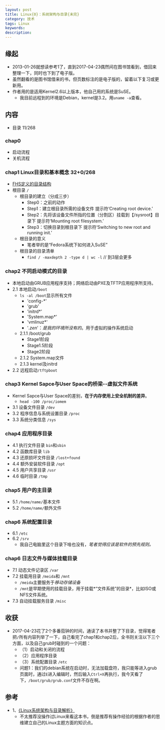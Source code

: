 ```yaml
---   
layout: post    
title: Linux{0}：系统架构与目录{未完}        
category: 技术    
tags: Linux     
keywords:      
description:     
---  
```


##  缘起
+ 2013-01-26就想读参考1了，直到2017-04-23偶然间在图书馆看到，借回来整理一下，同时也下到了电子版。
+ 虽然翻看的是图书馆借来的书，但页数标注的是电子版的，留着以下复习或更新用。
+ 作者用的是适用Kernel2.6以上版本，他自己用的系统是SuSE。
	+ 我目前远程到的环境是Debian，kernel是3.2。用`uname -a`查看。

##  内容
+ 目录 11/268
###  chap0 
+ 启动流程
+ 关机流程

###  chap1 Linux目录和基本概念  32+0/268
+ [FHS定义的目录结构](www.pathname.com/fhs)
+ 根目录 `/`
	+ 根目录的建立（分成三步）
		+ Step0：之前的动作
		+ Step1：建立根目录所需的设备文件 提示符‘Creating root device.’
		+ Step2：先将该设备文件所指的位置（分割区）挂载到【/sysroot】目录下  提示符‘Mounting root filesystem.’
		+ Step3：切换目录到根目录下  提示符‘Switching to new root and running init.’
	+ 根目录的意义
		+ 笔者举的是“Fedora系统下如何进入SuSE”
	+ 根目录的目录清单
		+ `find / -maxdepth 2 -type d | wc -l` // 到3层会更多

###  chap2 不同启动模式的目录
+ 本地启动由GRUB应用程序支持；网络启动由PXE及TFTP应用程序所支持。
+ 2.1 本地启动`/boot`
	+ `ls -al /boot`显示所有文件
		+ 'config-*'
		+ 'grub'
		+ 'initrd*'
		+ 'System.map*'
		+ 'vmlinuz*'
		+ '*.zen*'：*是我的环境所没有的*。用于虚拟的操作系统启动
	+ 2.1.1 /boot/grub
		+ Stage1阶段
		+ Stage1.5阶段
		+ Stage2阶段
	+ 2.1.2 System.map文件
	+ 2.1.3 kernel及initrd
+ 2.2 远程启动`/tftpboot`

###  chap3 Kernel Sapce与User Space的桥梁--虚拟文件系统
+ Kernel Sapce与User Space的差别，**在于内存使用上安全机制的差异**。
	+ `head -100 /proc/iomem`
+ 3.1 设备文件目录 `/dev`
+ 3.2 程序信息与系统设置目录 `/proc`
+ 3.3 系统分类信息 `/sys` 

###  chap4 应用程序目录
+ 4.1 执行文件目录 `bin`和`sbin`
+ 4.2 函数库目录 `lib`
+ 4.3 还原损坏文件目录 `/lost+found`
+ 4.4 额外安装软件目录 `/opt`
+ 4.5 用户共享目录 `/usr`
+ 4.6 临时目录 `/tmp`

###  chap5 用户的主目录
+ 5.1 `/home/name/`基本文件
+ 5.2 `/home/name/`额外文件

###  chap6 系统配置目录
+ 6.1 `/etc`
+ 6.2 `/srv`
	+ 我自己电脑里这个目录下啥也没有，*笔者觉得应该是软件的预先规则。*

###  chap6 日志文件与媒体挂载目录 
+ 7.1 动态文件记录区 `/var`
+ 7.2 挂载用目录 `/meida`和 `/mnt`
	+ `/meida`主要服务于*移动存储设备*
	+ `/mnt`是早期使用的挂载目录，用于挂载*“文件系统”的目录*，比如ISO或NFS文件系统。
+ 7.3 自动挂载服务目录 `/misc`

##  收获
+ 2017-04-23花了2个多番茄钟的时间，通读了本书并整了下目录，觉得笔者把`/`所有内容列举了一下，自己看完了chap1和chap2后，全书则关注以下三个方面，以及自己grub时碰到的一个问题：
	+ （1）启动和关闭的流程
	+ （2）应用程序目录
	+ （3）系统配置目录 `/etc`
	+ 问题1：我们的debian系统在启动时，无法加载盘符，我只能等进入grub页面时，通过`E`进入编辑时，然后输入`Ctrl+X`再执行，我今天看了下，`/boot/grub/grub.conf`文件不存在啊。

##  参考
+ 1、[《Linux系统架构与目录解析》](https://book.douban.com/subject/3592797/) 
	+ 不太推荐没操作过Linux来看这本书，倒是推荐有操作经验的根据作者的思维建立自己的Linux主题方面的知识点。